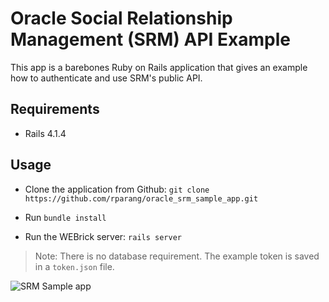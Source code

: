 # Oracle Social Relationship Management (SRM) API Example

This app is a barebones Ruby on Rails application that gives an example how to authenticate and use SRM's public API.

## Requirements

* Rails 4.1.4

## Usage

* Clone the application from Github: `git clone https://github.com/rparang/oracle_srm_sample_app.git`

* Run `bundle install`

* Run the WEBrick server: `rails server`

> Note: There is no database requirement. The example token is saved in a `token.json` file.

![SRM Sample app](http://f.cl.ly/items/1G0M2W041A173z1Z2S2Y/Oracle%20SRM%20Sample%20App.jpg)
